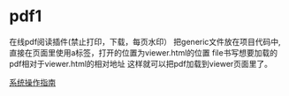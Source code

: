 # pdf1
在线pdf阅读插件(禁止打印，下载，每页水印）
把generic文件放在项目代码中,直接在页面里使用a标签，打开的位置为viewer.html的位置 
file书写想要加载的pdf相对于viewer.html的相对地址 
这样就可以把pdf加载到viewer页面里了。

<a href="resources/js/pdfJs/generic/web/viewer.html?file=../../../../instruction/instruction.pdf" target="view_window">
  系统操作指南
</a>

